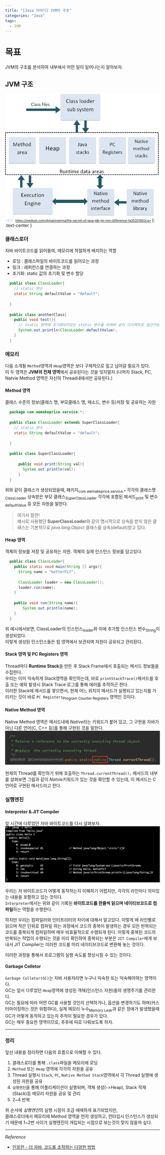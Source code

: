 ```yaml
---
title: "[Java 이야기] JVM의 구조"
categories: "Java"
tags:
  - JVM
---
```


# 목표  
JVM의 구조를 분석하여 내부에서 어떤 일이 일어나는지 알아보자.  
## JVM 구조  
![](/assets/images/study/dev/2020/theJava/2_JVM_구조.png)
<span style="color:#c2c9d4; font-size: 10px;"> <출처 : https://medium.com/@mannverma/the-secret-of-java-jdk-jre-jvm-difference-fa35201650ca>
</span>
{: .text-center }

### 클래스로더  
자바 바이트코드를 읽어들여, 메모리에 적절하게 배치하는 역할  
  - 로딩 : 클래스파일의 바이트코드를 읽어오는 과정
  - 링크 : 레퍼런스를 연결하는 과정
  - 초기화: static 값의 초기화 및 변수 할당

~~~java
  public class ClassLoader{
    // static 변수
    static String defaultValue = "default";

  }

  public class anotherClass{
    public void test(){
      // static 영역에 초기화되어있는 static 변수를 아래와 같이 다이렉트로 접근가능(인스턴스 생성x)
      System.out.println(ClassLoader.defaultValue);
    }
  }
~~~

### 메모리  
다음 소개될 `Method`영역과 `Heap`영역은 보다 구체적으로 짚고 넘어갈 필요가 있다.  
이 두 영역은 **JVM의 전체 영역**에서 공유된다는 것을 잊지말자.(나머지 Stack, PC, Natvie Method 영역은 자신의 Thread내에서만 공유된다.)

#### Method 영역  
클래스 수준의 정보(클래스 명, 부모클래스 명, 메소드, 변수 등)저장 및 공유하는 자원

```java
  package com.wemakeprice.service.*;

  public class ClassLoader extends SuperClassLoader{
    // static 변수
    static String defaultValue = "default";

  }

  public class SuperClassLoader{

      public void print(String val){
        System.out.println(val);
      }
  }
```

위와 같이 클래스가 생성되었을때, 패키지<sub>com.wemakeprice.service.*</sub> 각각의 클래스명<sub>ClassLoader</sub> 상속받은 부모 클래스<sub>SuperClassLoader</sub> 각각에 포함된 메서드<sub>print</sub> 및 변수<sub>defaultValue</sub> 등 모든 자원을 말한다.

> 여기서 잠깐!  
> 예시로 사용했던 **SuperClassLoader**와 같이 명시적으로 상속을 받지 않은 클래스는 기본적으로 *java.lang.Object* 클래스를 상속(default)받고 있다.

#### Heap 영역  
객체의 정보를 저장 및 공유하는 자원. 객체의 실제 인스턴스 정보를 담고있다.

```java
  public class ClassLoader{
    public static void main(String [] args){
      String name = "betterFLY";

      ClassLoader loader = new ClassLoader();
      loader.run(name);
    }

    public void run(String name){
        System.out.println(name);
    }
  }
```

위 예시에서보면, ClassLoader의 인스턴스<sub>loader</sub>와 이에 추가할 인스턴스 변수<sub>String</sub>이 생성되었다.  
이렇게 생성된 인스턴스들은 힙 영역에서 보관되며 자원이 공유되고 관리된다.

#### Stack 영역 및 PC Registers 영역
Thread마다 **Runtime Stack**을 만든 후 Stack Frame에서 호출되는 메서드 정보들을 수집한다.  
우리는 이미 익숙하게 Stack영역을 확인하는데, 바로 `printStackTrace()`메서드를 호출 또는 예외 발생시 Stack Trace 로그를 통해 에러를 추적하곤 한다.  
이러한 Stack에 메서드를 쌓으면서, 현재 어느 위치의 메서드가 실행되고 있는지를 가리키는 것이 바로 `PC Registers`<sub>Program Counter Registers</sub> 영역인 것이다.

#### Native Method 영역
Native Method 영역은 메서드내에 *Native*라는 키워드가 붙어 있고, 그 구현을 자바가 아닌 다른 언어(C, C++ 등)를 통해 구현된 것을 말한다.
![](/assets/images/study/dev/2020/theJava/2_native_method.png)

현재의 Thread를 확인하기 위해 호출하는 `Thread.currentThread();` 메서드의 내부를 살펴보면 그림과 같이 *Natvie*키워드가 있는 것을 확인할 수 있는데, 이 메서드는 C언어로 구현된 메서드라고 한다.

### 실행엔진  
#### Interpreter & JIT Compiler
앞 시간에 다루었던 자바 바이트코드를 다시 살펴보자.
![](/assets/images/study/dev/2020/theJava/2_java_bytecode.png)

우리는 저 바이트코드가 어떻게 동작하는지 이해하기 어렵지만, 각각의 라인마다 의미있는 내용을 포함하고 있는 것이다.  
`Interpreter`에서는 위와 같이 기록된 **바이트코드를 한줄씩 읽으며 네이티브코드로 컴파일**하는 역할을 수행한다.

하지만 우리는 컴파일러와 인터프리터의 차이에 대해서 알고있다. 이렇게 매 라인별로 읽으며 작은 단위로 컴파일 하는 과정에서 코드의 중복이 발생하는 경우 모든 반복되는 코드를 중복되게 컴파일하며 매우 비효율적으로 수행되게 된다. 이렇게 중복된 코드의 반복되는 작업이 수행되는 것을 미리 확인하여 중복되는 부분은 `JIT Compiler`에게 보내서 JIT Compiler는 이러한 코드를 미리 네이티브코드로 변환해 놓는 것이다.

이러한 과정을 통해서 프로그램의 실행 속도를 향상시킬 수 있는 것이다.

#### Garbage Colletor
`Garbage Colletor(GC)`는 자바 사용자라면 누구나 익숙한 또는 익숙해야하는 영역이다.  
GC는 앞서 다루었던 `Heap`영역에 생성된 객체(인스턴스 자원)들의 생명주기를 관리한다.  
GC는 필요에 따라 어떤 GC를 사용할 것인지 선택하거나, 옵션을 변경하기도 하며(커스터마이징하는 것은 위험하다), 실제 메모리 누수<sub>Memory Leak</sub>과 같은 장애가 발생했을때 GC가 어떻게 동작하고 있는지 추적이 필요한 경우가 있다.  
GC는 매우 중요한 영역이므로, 추후에 따로 다뤄보도록 하자.

---

### 정리
앞선 내용을 정리하면 다음의 흐름으로 이해할 수 있다.  
1. 클래스로더를 통해 `.class`파일을 메모리에 로딩
2. `Method` 또는 `Heap` 영역에 각각의 자원을 공유
3. Thread 실행시 `Stack`, `PC`, `Native Method Stack`영역에서 각 Thread 실행에 생성된 자원을 공유
4. `실행엔진`을 통해 어플리케이션이 실행되며, 객체 생성(->Heap), Stack 적재(Stack)등 메모리 자원을 공유 및 관리
5. 2~4 반복

위 순서에 *실행엔진*의 실행 시점이 조금 애매하게 표기되었지만,  
클래스로더에서 메모리에 Method 영역을 먼저 생성하고, 런타임시 인스턴스가 생성되기 때문에 1~2번 사이가 실행엔진이 개입되는 시점으로 보는것이 맞지 않을까 싶다.

---

*Reference*
- [인프런 - 더 자바, 코드를 조작하는 다양한 방법](https://www.inflearn.com/course/the-java-code-manipulation)